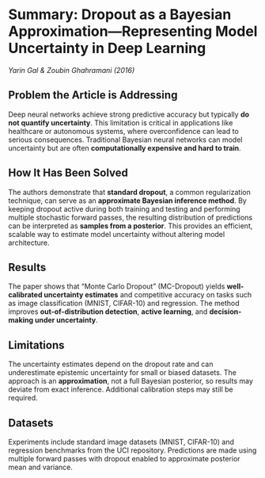 # Summary: Dropout as a Bayesian Approximation—Representing Model Uncertainty in Deep Learning  
*Yarin Gal & Zoubin Ghahramani (2016)*  

## Problem the Article is Addressing  
Deep neural networks achieve strong predictive accuracy but typically **do not quantify uncertainty**. 
This limitation is critical in applications like healthcare or autonomous systems, where overconfidence 
can lead to serious consequences. Traditional Bayesian neural networks can model uncertainty but are often 
**computationally expensive and hard to train**.  

## How It Has Been Solved  
The authors demonstrate that **standard dropout**, a common regularization technique, can serve as 
an **approximate Bayesian inference method**. By keeping dropout active during both training and 
testing and performing multiple stochastic forward passes, the resulting distribution of predictions 
can be interpreted as **samples from a posterior**. This provides an efficient, scalable way to estimate 
model uncertainty without altering model architecture.  

## Results  
The paper shows that “Monte Carlo Dropout” (MC-Dropout) yields **well-calibrated uncertainty estimates** 
and competitive accuracy on tasks such as image classification (MNIST, CIFAR-10) and regression. The 
method improves **out-of-distribution detection**, **active learning**, and **decision-making under uncertainty**.  

## Limitations  
The uncertainty estimates depend on the dropout rate and can underestimate epistemic uncertainty 
for small or biased datasets. The approach is an **approximation**, not a full Bayesian posterior, 
so results may deviate from exact inference. Additional calibration steps may still be required.  

## Datasets  
Experiments include standard image datasets (MNIST, CIFAR-10) and regression benchmarks from the 
UCI repository. Predictions are made using multiple forward passes with dropout enabled to approximate 
posterior mean and variance.  
